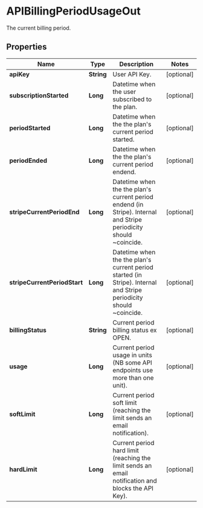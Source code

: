 

# APIBillingPeriodUsageOut

The current billing period.

## Properties

| Name | Type | Description | Notes |
|------------ | ------------- | ------------- | -------------|
|**apiKey** | **String** | User API Key. |  [optional] |
|**subscriptionStarted** | **Long** | Datetime when the user subscribed to the plan. |  [optional] |
|**periodStarted** | **Long** | Datetime when the the plan&#39;s current period started. |  [optional] |
|**periodEnded** | **Long** | Datetime when the the plan&#39;s current period endend. |  [optional] |
|**stripeCurrentPeriodEnd** | **Long** | Datetime when the the plan&#39;s current period endend (in Stripe). Internal and Stripe periodicity should ~coincide. |  [optional] |
|**stripeCurrentPeriodStart** | **Long** | Datetime when the the plan&#39;s current period started (in Stripe). Internal and Stripe periodicity should ~coincide. |  [optional] |
|**billingStatus** | **String** | Current period billing status ex OPEN. |  [optional] |
|**usage** | **Long** | Current period usage in units (NB some API endpoints use more than one unit). |  [optional] |
|**softLimit** | **Long** | Current period soft limit (reaching the limit sends an email notification). |  [optional] |
|**hardLimit** | **Long** | Current period hard limit (reaching the limit sends an email notification and blocks the API Key). |  [optional] |



